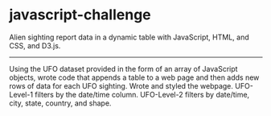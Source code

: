 # javascript-challenge
Alien sighting report data in a dynamic table with JavaScript, HTML, and CSS, and D3.js.

--------------------------------------------------------------------------------

Using the UFO dataset provided in the form of an array of JavaScript objects, wrote code that appends a table to a web page and then adds new rows of data for each UFO sighting.
Wrote and styled the webpage.
UFO-Level-1 filters by the date/time column.
UFO-Level-2 filters by date/time, city, state, country, and shape.
